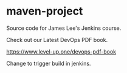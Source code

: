 # maven-project
Source code for James Lee's Jenkins course.

Check out our Latest DevOps PDF book.

https://www.level-up.one/devops-pdf-book

Change to trigger build in jenkins. 
